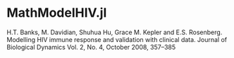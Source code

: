 # MathModelHIV.jl
H.T. Banks, M. Davidian, Shuhua Hu, Grace M. Kepler and E.S. Rosenberg. Modelling HIV immune response and validation with clinical data. Journal of Biological Dynamics Vol. 2, No. 4, October 2008, 357–385
